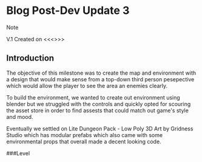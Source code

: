 # Blog Post-Dev Update 3
> [!NOTE]
> V.1 Created on <<<>>>

## Introduction
The objective of this milestone was to create the map and environment with a design that would make sense from a top-down third person pesepective which would allow the player to see the area an enemies clearly.

To build the environment, we wanted to create out environment using blender but we struggled with the controls and quickly opted for scouring the asset store in order to find assests that could match out game's style and mood.

Eventually we settled on Lite Dungeon Pack - Low Poly 3D Art by Gridness Studio which has modular prefabs which also came with some environmental props that overall made a decent looking code.

###Level
